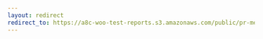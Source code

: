 ```yaml
---
layout: redirect
redirect_to: https://a8c-woo-test-reports.s3.amazonaws.com/public/pr-merge/39524/e2e/index.html
---
```

